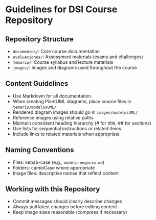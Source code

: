 # Guidelines for DSI Course Repository

## Repository Structure
- `documentos/`: Core course documentation
- `evaluaciones/`: Assessment materials (exams and challenges)
- `temario/`: Course syllabus and lecture materials
- `images/`: Images and diagrams used throughout the course

## Content Guidelines
- Use Markdown for all documentation
- When creating PlantUML diagrams, place source files in `temario/modelosUML/`
- Rendered diagram images should go in `images/modelosUML/`
- Reference images using relative paths
- Maintain consistent heading hierarchy (# for title, ## for sections)
- Use lists for sequential instructions or related items
- Include links to related materials when appropriate

## Naming Conventions
- Files: kebab-case (e.g., `modelo-negocio.md`)
- Folders: camelCase where appropriate
- Image files: descriptive names that reflect content

## Working with this Repository
- Commit messages should clearly describe changes
- Always pull latest changes before editing content
- Keep image sizes reasonable (compress if necessary)